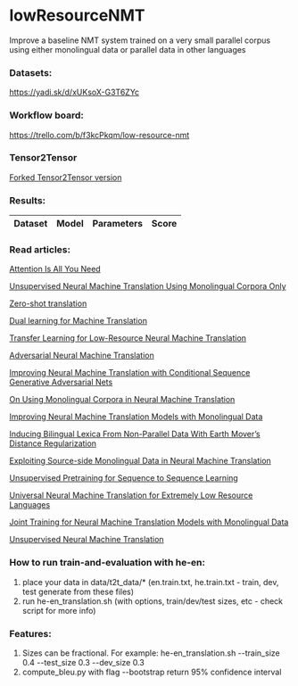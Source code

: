 # lowResourceNMT
Improve a baseline NMT system trained on a very small parallel corpus using either monolingual data or parallel data in other languages

### Datasets:
https://yadi.sk/d/xUKsoX-G3T6ZYc

### Workflow board:
https://trello.com/b/f3kcPkqm/low-resource-nmt

### Tensor2Tensor
[Forked Tensor2Tensor version](https://github.com/AlAntonov/tensor2tensor)

### Results:
Dataset | Model | Parameters | Score
------- | ----- | ---------- | -----

### Read articles:
[Attention Is All You Need](https://arxiv.org/abs/1706.03762)

[Unsupervised Neural Machine Translation Using Monolingual Corpora Only](https://arxiv.org/pdf/1711.00043)

[Zero-shot translation](https://arxiv.org/pdf/1611.04558)

[Dual learning for Machine Translation](https://arxiv.org/abs/1611.00179)

[Transfer Learning for Low-Resource Neural Machine Translation](https://www.aclweb.org/anthology/D16-1163)

[Adversarial Neural Machine Translation](https://arxiv.org/abs/1704.06933)

[Improving Neural Machine Translation with Conditional Sequence Generative Adversarial Nets](https://arxiv.org/pdf/1703.04887)

[On Using Monolingual Corpora in Neural Machine Translation](http://arxiv.org/abs/1503.03535)

[Improving Neural Machine Translation Models with Monolingual Data](http://arxiv.org/abs/1511.06709)

[Inducing Bilingual Lexica From Non-Parallel Data With Earth Mover’s Distance Regularization](http://aclweb.org/anthology/C16-1300.pdf)

[Exploiting Source-side Monolingual Data in Neural Machine Translation](https://pdfs.semanticscholar.org/cf58/f472413073009134e24c466b5a7385a14126.pdf)

[Unsupervised Pretraining for Sequence to Sequence Learning](http://aclweb.org/anthology/D17-1039)

[Universal Neural Machine Translation for Extremely Low Resource Languages](https://arxiv.org/pdf/1802.05368.pdf)

[Joint Training for Neural Machine Translation Models with Monolingual Data](https://arxiv.org/pdf/1803.00353.pdf)

[Unsupervised Neural Machine Translation](https://arxiv.org/pdf/1710.11041v2.pdf)

### How to run train-and-evaluation with he-en:
1) place your data in data/t2t_data/* (en.train.txt, he.train.txt - train, dev, test generate from these files)
2) run he-en_translation.sh (with options, train/dev/test sizes, etc - check script for more info)

### Features:
1) Sizes can be fractional. For example: he-en_translation.sh --train_size 0.4 --test_size 0.3 --dev_size 0.3
2) compute_bleu.py with flag --bootstrap return 95% confidence interval
